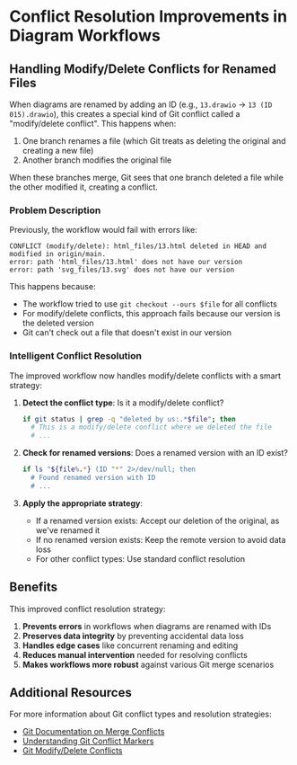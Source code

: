 # Conflict Resolution Improvements in Diagram Workflows

## Handling Modify/Delete Conflicts for Renamed Files

When diagrams are renamed by adding an ID (e.g., `13.drawio` → `13 (ID 015).drawio`), this creates a special kind of Git conflict called a "modify/delete conflict". This happens when:

1. One branch renames a file (which Git treats as deleting the original and creating a new file)
2. Another branch modifies the original file

When these branches merge, Git sees that one branch deleted a file while the other modified it, creating a conflict.

### Problem Description

Previously, the workflow would fail with errors like:

```
CONFLICT (modify/delete): html_files/13.html deleted in HEAD and modified in origin/main.
error: path 'html_files/13.html' does not have our version
error: path 'svg_files/13.svg' does not have our version
```

This happens because:
- The workflow tried to use `git checkout --ours $file` for all conflicts
- For modify/delete conflicts, this approach fails because our version is the deleted version
- Git can't check out a file that doesn't exist in our version

### Intelligent Conflict Resolution

The improved workflow now handles modify/delete conflicts with a smart strategy:

1. **Detect the conflict type**: Is it a modify/delete conflict?
   ```bash
   if git status | grep -q "deleted by us:.*$file"; then
     # This is a modify/delete conflict where we deleted the file
     # ...
   ```

2. **Check for renamed versions**: Does a renamed version with an ID exist?
   ```bash
   if ls "${file%.*} (ID "*" 2>/dev/null; then
     # Found renamed version with ID
     # ...
   ```

3. **Apply the appropriate strategy**:
   - If a renamed version exists: Accept our deletion of the original, as we've renamed it
   - If no renamed version exists: Keep the remote version to avoid data loss
   - For other conflict types: Use standard conflict resolution

## Benefits

This improved conflict resolution strategy:

1. **Prevents errors** in workflows when diagrams are renamed with IDs
2. **Preserves data integrity** by preventing accidental data loss
3. **Handles edge cases** like concurrent renaming and editing
4. **Reduces manual intervention** needed for resolving conflicts
5. **Makes workflows more robust** against various Git merge scenarios

## Additional Resources

For more information about Git conflict types and resolution strategies:
- [Git Documentation on Merge Conflicts](https://git-scm.com/book/en/v2/Git-Branching-Basic-Branching-and-Merging#_basic_merge_conflicts)
- [Understanding Git Conflict Markers](https://wincent.com/wiki/Understanding_Git_conflict_markers)
- [Git Modify/Delete Conflicts](https://stackoverflow.com/questions/4320394/git-resolve-modify-delete-conflict-keeping-the-modified-version)
